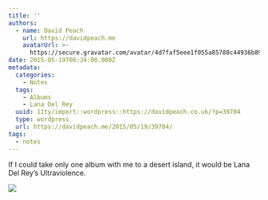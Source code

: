 ```yaml
---
title: ''
authors:
  - name: David Peach
    url: https://davidpeach.me
    avatarUrl: >-
      https://secure.gravatar.com/avatar/4d7faf5eee1f055a85788c44936b8995eaab6dfb004e7854ec747ccb272e91ee?s=96&d=mm&r=g
date: 2015-05-19T06:34:00.000Z
metadata:
  categories:
    - Notes
  tags:
    - Albums
    - Lana Del Rey
  uuid: 11ty/import::wordpress::https://davidpeach.co.uk/?p=39704
  type: wordpress
  url: https://davidpeach.me/2015/05/19/39704/
tags:
  - notes
---
```

If I could take only one album with me to a desert island, it would be Lana Del Rey’s Ultraviolence.

[![](/assets/ultraviolence-by-lana-del-rey--SgMW2hTlM6Ga.jpg)](/assets/ultraviolence-by-lana-del-rey--SgMW2hTlM6Ga.jpg)